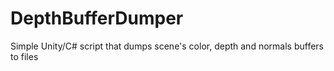 # DepthBufferDumper
Simple Unity/C# script that dumps scene's color, depth and normals buffers to files
